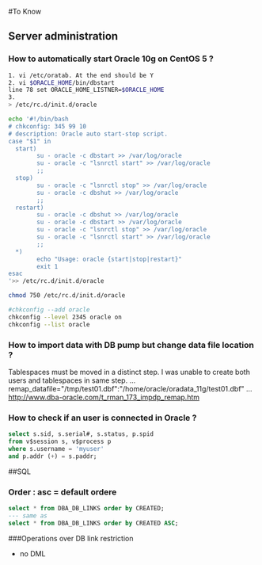 
#To Know

## Server administration

### How to automatically start Oracle 10g on CentOS 5 ?

~~~bash
1. vi /etc/oratab. At the end should be Y
2. vi $ORACLE_HOME/bin/dbstart
line 78 set ORACLE_HOME_LISTNER=$ORACLE_HOME
3.
> /etc/rc.d/init.d/oracle

echo '#!/bin/bash
# chkconfig: 345 99 10
# description: Oracle auto start-stop script.
case "$1" in
  start)
        su - oracle -c dbstart >> /var/log/oracle
        su - oracle -c "lsnrctl start" >> /var/log/oracle
        ;;
  stop)
        su - oracle -c "lsnrctl stop" >> /var/log/oracle
        su - oracle -c dbshut >> /var/log/oracle
        ;;
  restart)
        su - oracle -c dbshut >> /var/log/oracle
        su - oracle -c dbstart >> /var/log/oracle
        su - oracle -c "lsnrctl stop" >> /var/log/oracle
        su - oracle -c "lsnrctl start" >> /var/log/oracle
        ;;
  *)
        echo "Usage: oracle {start|stop|restart}"
        exit 1
esac
'>> /etc/rc.d/init.d/oracle

chmod 750 /etc/rc.d/init.d/oracle

#chkconfig --add oracle
chkconfig --level 2345 oracle on
chkconfig --list oracle
~~~

### How to import data with DB pump but change data file location ?

Tablespaces must be moved in a distinct step.
I was unable to create both users and tablespaces in same step.
...
remap_datafile=\"/tmp/test01.dbf\":\"/home/oracle/oradata_11g/test01.dbf\"
...
http://www.dba-oracle.com/t_rman_173_impdp_remap.htm


### How to check if an user is connected in Oracle ?

~~~sql
select s.sid, s.serial#, s.status, p.spid 
from v$session s, v$process p 
where s.username = 'myuser' 
and p.addr (+) = s.paddr;
~~~

##SQL

### Order : asc = default ordere

~~~ sql
select * from DBA_DB_LINKS order by CREATED;
--- same as
select * from DBA_DB_LINKS order by CREATED ASC;
~~~

###Operations over DB link restriction

- no DML